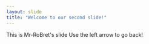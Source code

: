 ```yaml
---
layout: slide
title: "Welcome to our second slide!"
---
```

This is Mr-RoBret's slide
Use the left arrow to go back!
